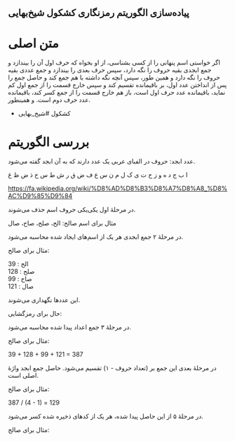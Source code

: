پیاده‌سازی الگوریتم رمزنگاری کشکول شیخ‌بهایی
---

# متن اصلی

اگر خواستی اسم پنهانی را از کسی بشناسی، از او بخواه که حرف اول آن را بیندازد
و جمع ابجدی بقیه حروف را نگه دارد، سپس حرف بعدی را بیندازد و جمع عددی بقیه حروف را نگه دارد
و همین طور، سپس آنچه نگه داشته با هم جمع کند و حاصل جمع را پس از انداختن عدد اول، بر باقیمانده تقسیم کند
و سپس خارج قسمت را از جمع اول کم نماید، باقیمانده عدد حرف اول است،
باز هم خارج قسمت را از جمع کسر کند، باقیمانده عدد حرف دوم است. و همینطور.
- کشکول #شیخ_بهایی

# بررسی الگوریتم

عدد ابجد: حروف در الفبای عربی یک عدد دارند که به آن ابجد گفته می‌شود.

ا ب ج د ه و ز ح ت ی ک ل م ن س ع ف ض ق ر ش ط س خ ذ ض ظ غ

https://fa.wikipedia.org/wiki/%D8%AD%D8%B3%D8%A7%D8%A8_%D8%AC%D9%85%D9%84

در مرحلهٔ اول یکی‌یکی حروف اسم حذف می‌شوند.

مثال برای اسم صالح: الح، صلح، صاح، صال

در مرحلهٔ ۲ جمع ابجدی هر یک از اسم‌های ایجاد شده محاسبه می‌شود.

مثال برای صالح:

الح : 39  
صلح : 128  
صاح : 99  
صال : 121  

این عددها نگهداری می‌شوند.

حال برای رمزگشایی:

در مرحلهٔ ۳ جمع اعداد پیدا شده محاسبه می‌شود.

مثال برای صالح:

39 + 128 + 99 + 121 = 387

در مرحلهٔ بعدی این جمع بر (تعداد حروف - ۱) تقسیم می‌شود. حاصل جمع ابجد واژهٔ اصلی است.

مثال برای صالح:

387 / (4 - 1) = 129


در مرحلهٔ ۵ از این حاصل پیدا شده، هر یک از کدهای ذخیره شده کسر می‌شود.

مثال برای صالح:

